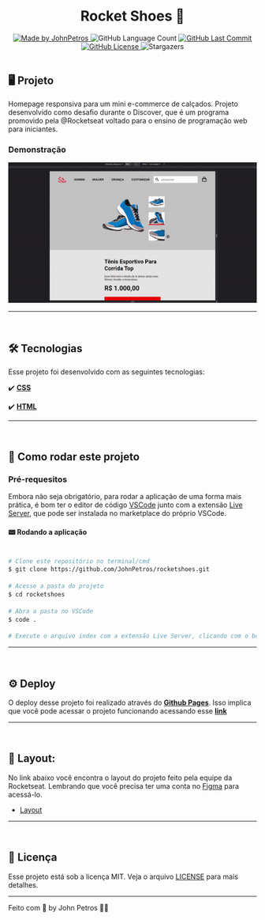 <h1 align="center">
    Rocket Shoes 👟
</h1>

<div align="center">
   <a href="https://github.com/JohnPetros">
      <img alt="Made by JohnPetros" src="https://img.shields.io/badge/made%20by-JohnPetros-blueviolet">
   </a>
   <img alt="GitHub Language Count" src="https://img.shields.io/github/languages/count/JohnPetros/rocketblog">
   <a href="https://github.com/JohnPetros/rocketblog/commits/main">
      <img alt="GitHub Last Commit" src="https://img.shields.io/github/last-commit/JohnPetros/rocketblog">
   </a>
  </a>
   </a>
   <a href="https://github.com/JohnPetros/rocketblog/blob/main/LICENSE.md">
      <img alt="GitHub License" src="https://img.shields.io/github/license/JohnPetros/rocketblog">
   </a>
    <img alt="Stargazers" src="https://img.shields.io/github/stars/JohnPetros/rocketblog?style=social">
</div>

<br>

## 🖥️ Projeto

Homepage responsiva para um mini e-commerce de calçados. Projeto desenvolvido como desafio durante o Discover, que é um programa promovido pela @Rocketseat voltado para o ensino de programação web para iniciantes.

### Demonstração
<div align="center">
    <img width="750" alt="GIF demontrando o Rocketblog" src=".github/rocketshoes.gif" />
</div>

---
<br>


## 🛠️  Tecnologias

Esse projeto foi desenvolvido com as seguintes tecnologias:

✔️ **[CSS](https://developer.mozilla.org/pt-BR/docs/Web/CSS)**

✔️ **[HTML](https://developer.mozilla.org/pt-BR/docs/Web/HTML)**

---
<br>

## 🚀 Como rodar este projeto

### Pré-requesitos

Embora não seja obrigatório, para rodar a aplicação de uma forma mais prática, é bom ter o editor de código [VSCode](https://code.visualstudio.com/) junto com a extensão [Live Server](https://marketplace.visualstudio.com/items?itemName=ritwickdey.LiveServer), que pode ser instalada no marketplace do próprio VSCode. 

#### 📟 Rodando a aplicação

```bash

# Clone este repositório no terminal/cmd
$ git clone https://github.com/JohnPetros/rocketshoes.git

# Acesse a pasta do projeto
$ cd rocketshoes

# Abra a pasta no VSCode
$ code .

# Execute o arquivo index com a extensão Live Server, clicando com o botão direito sobre ele e depois em Open with Live Server

```

---
<br>

## ⚙️ Deploy

O deploy desse projeto foi realizado através do **[Github Pages](https://www.infinityfree.net/)**. Isso implica que você pode acessar o projeto funcionando acessando esse **[link](https://johnpetros.github.io/super-trunfo-clash-royale/)**

---
<br>

## 🎨 Layout:
No link abaixo você encontra o layout do projeto feito pela equipe da Rocketseat. Lembrando que você precisa ter uma conta no [Figma](http://figma.com/) para acessá-lo.

- [Layout](https://www.figma.com/file/NT0mBORvWYLeobmoyZZH1u/DD-%2F-RocketShoes-(Copy)?node-id=0%3A1&t=w5PPHxPgcmxI5q32-0)

---
<br>

## :memo: Licença

Esse projeto está sob a licença MIT. Veja o arquivo [LICENSE](LICENSE) para mais detalhes.

---

Feito com 💜 by John Petros 👋🏻
